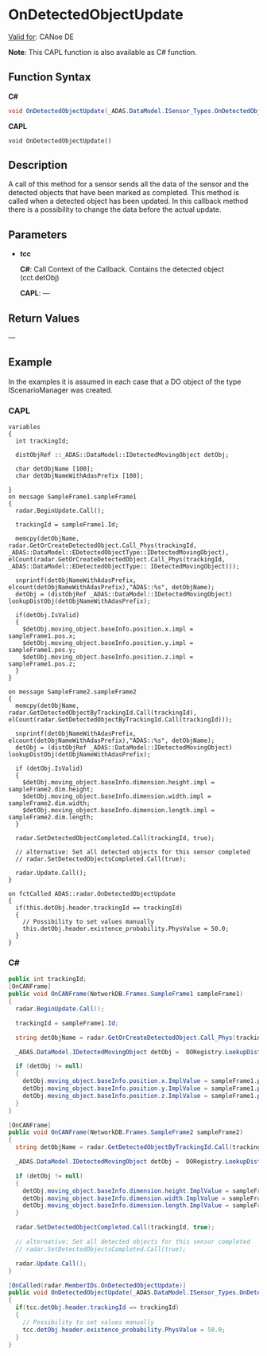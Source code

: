 # OnDetectedObjectUpdate

[Valid for](../../../Shared/FeatureAvailability.md): CANoe DE

**Note**: This CAPL function is also available as C# function.

## Function Syntax

**C#**

```csharp
void OnDetectedObjectUpdate(_ADAS.DataModel.ISensor_Types.OnDetectedObjectUpdate.TransientCallContext tcc)
```

**CAPL**

```capl
void OnDetectedObjectUpdate()
```

## Description

A call of this method for a sensor sends all the data of the sensor and the detected objects that have been marked as completed. This method is called when a detected object has been updated. In this callback method there is a possibility to change the data before the actual update.

## Parameters

- **tcc**

  **C#**: Call Context of the Callback. Contains the detected object (cct.detObj)

  **CAPL**: —

## Return Values

—

## Example

In the examples it is assumed in each case that a DO object of the type IScenarioManager was created.

### CAPL

```capl
variables
{
  int trackingId;

  distObjRef ::_ADAS::DataModel::IDetectedMovingObject detObj;

  char detObjName [100];
  char detObjNameWithAdasPrefix [100];

}
on message SampleFrame1.sampleFrame1
{
  radar.BeginUpdate.Call();

  trackingId = sampleFrame1.Id;

  memcpy(detObjName, radar.GetOrCreateDetectedObject.Call_Phys(trackingId, _ADAS::DataModel::EDetectedObjectType::IDetectedMovingObject), elCount(radar.GetOrCreateDetectedObject.Call_Phys(trackingId, _ADAS::DataModel::EDetectedObjectType:: IDetectedMovingObject)));

  snprintf(detObjNameWithAdasPrefix, elcount(detObjNameWithAdasPrefix),"ADAS::%s", detObjName);
  detObj = (distObjRef _ADAS::DataModel::IDetectedMovingObject) lookupDistObj(detObjNameWithAdasPrefix);

  if(detObj.IsValid)
  {
    $detObj.moving_object.baseInfo.position.x.impl = sampleFrame1.pos.x;
    $detObj.moving_object.baseInfo.position.y.impl = sampleFrame1.pos.y;
    $detObj.moving_object.baseInfo.position.z.impl = sampleFrame1.pos.z;
  }
}

on message SampleFrame2.sampleFrame2
{
  memcpy(detObjName, radar.GetDetectedObjectByTrackingId.Call(trackingId), elCount(radar.GetDetectedObjectByTrackingId.Call(trackingId)));

  snprintf(detObjNameWithAdasPrefix, elcount(detObjNameWithAdasPrefix),"ADAS::%s", detObjName);
  detObj = (distObjRef _ADAS::DataModel::IDetectedMovingObject) lookupDistObj(detObjNameWithAdasPrefix);

  if (detObj.IsValid)
  {
    $detObj.moving_object.baseInfo.dimension.height.impl = sampleFrame2.dim.height;
    $detObj.moving_object.baseInfo.dimension.width.impl = sampleFrame2.dim.width;
    $detObj.moving_object.baseInfo.dimension.length.impl = sampleFrame2.dim.length;
  }

  radar.SetDetectedObjectCompleted.Call(trackingId, true);

  // alternative: Set all detected objects for this sensor completed
  // radar.SetDetectedObjectsCompleted.Call(true);

  radar.Update.Call();
}

on fctCalled ADAS::radar.OnDetectedObjectUpdate
{
  if(this.detObj.header.trackingId == trackingId)
  {
    // Possibility to set values manually
    this.detObj.header.existence_probability.PhysValue = 50.0;
  }
}
```

### C#

```csharp
public int trackingId;
[OnCANFrame]
public void OnCANFrame(NetworkDB.Frames.SampleFrame1 sampleFrame1)
{
  radar.BeginUpdate.Call();

  trackingId = sampleFrame1.Id;

  string detObjName = radar.GetOrCreateDetectedObject.Call_Phys(trackingId, _ADAS.DataModel.EDetectedObjectType.IDetectedMovingObject);

  _ADAS.DataModel.IDetectedMovingObject detObj =  DORegistry.LookupDistributedObject<_ADAS.DataModel.IDetectedMovingObject>(detObjName, "ADAS");

  if (detObj != null)
  {
    detObj.moving_object.baseInfo.position.x.ImplValue = sampleFrame1.pos.x;
    detObj.moving_object.baseInfo.position.y.ImplValue = sampleFrame1.pos.y;
    detObj.moving_object.baseInfo.position.z.ImplValue = sampleFrame1.pos.z;
  }
}

[OnCANFrame]
public void OnCANFrame(NetworkDB.Frames.SampleFrame2 sampleFrame2)
{
  string detObjName = radar.GetDetectedObjectByTrackingId.Call(trackingId);

  _ADAS.DataModel.IDetectedMovingObject detObj =  DORegistry.LookupDistributedObject<_ADAS.DataModel.IDetectedMovingObject>(detObjName, "ADAS");

  if (detObj != null)
  {
    detObj.moving_object.baseInfo.dimension.height.ImplValue = sampleFrame2.dim.height;
    detObj.moving_object.baseInfo.dimension.width.ImplValue = sampleFrame2.dim.width;
    detObj.moving_object.baseInfo.dimension.length.ImplValue = sampleFrame2.dim.length;
  }

  radar.SetDetectedObjectCompleted.Call(trackingId, true);

  // alternative: Set all detected objects for this sensor completed
  // radar.SetDetectedObjectsCompleted.Call(true);

  radar.Update.Call();
}

[OnCalled(radar.MemberIDs.OnDetectedObjectUpdate)]
public void OnDetectedObjectUpdate(_ADAS.DataModel.ISensor_Types.OnDetectedObjectUpdate.TransientCallContext tcc)
{
  if(tcc.detObj.header.trackingId == trackingId)
  {
    // Possibility to set values manually
    tcc.detObj.header.existence_probability.PhysValue = 50.0;
  }
}
```
